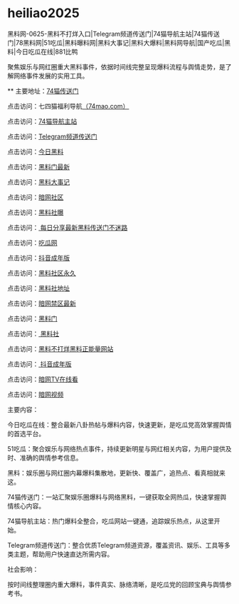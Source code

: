 # heiliao2025
黑料网-0625-黑料不打烊入口|Telegram频道传送门|74猫导航主站|74猫传送门|78黑料网|51吃瓜|黑料曝料网|黑料大事记|黑料大爆料|黑料网导航|国产吃瓜|黑料|今日吃瓜在线|881比鸭

聚焦娱乐与网红圈重大黑料事件，依据时间线完整呈现爆料流程与舆情走势，是了解网络事件发展的实用工具。

** 主要地址：<a href="https://74mao.com/">74猫传送门</a>

点击访问：七四猫福利导航<a href="https://74mao.com/">（74mao.com）</a>

点击访问：<a href="https://74mao.com/">74猫导航主站</a>

点击访问：<a href="https://74mao.com/">Telegram频道传送门</a>

点击访问：<a href="https://hl454.pages.dev/">今日黑料</a>

点击访问：<a href="https://hl403.pages.dev/">黑料门最新</a>

点击访问：<a href="https://hl402.pages.dev/">黑料大事记</a>

点击访问：<a href="https://aw1-01.pages.dev/">暗网社区 </a>

点击访问：<a href="https://hl406.pages.dev/">黑料社曝</a>

点击访问：<a href="https://hl431.pages.dev/"> 每日分享最新黑料传送门不迷路</a>

点击访问：<a href="https://hl436.pages.dev/">吃瓜网</a>

点击访问：<a href="https://dy4-06.pages.dev/">抖音成年版</a>

点击访问：<a href="https://hl378.pages.dev/">黑料社区永久</a>

点击访问：<a href="https://hl388.pages.dev/">黑料社地址</a>

点击访问：<a href="https://aw4-01.pages.dev/">暗网禁区最新</a>

点击访问：<a href="https://hl453.pages.dev/">黑料门</a>

点击访问：<a href="https://hl446.pages.dev/"> 黑料社</a>

点击访问：<a href="https://hl448.pages.dev/">黑料不打烊黑料正能量网站</a>

点击访问：<a href="https://dy5-09.pages.dev/"> 抖音成年版</a>

点击访问：<a href="https://aw9-08.pages.dev/">暗网TV在线看</a>

点击访问：<a href="https://aw8-08.pages.dev/">暗网视频</a>

主要内容：

今日吃瓜在线：整合最新八卦热帖与爆料内容，快速更新，是吃瓜党高效掌握舆情的首选平台。

51吃瓜：聚合娱乐与网络热点事件，持续更新明星与网红相关内容，为用户提供及时、准确的舆情参考信息。

黑料：娱乐圈与网红圈内幕爆料集散地，更新快、覆盖广，追热点、看真相就来这。

74猫传送门：一站汇聚娱乐圈爆料与网络黑料，一键获取全网热瓜，快速掌握舆情核心内容。

74猫导航主站：热门爆料全整合，吃瓜网站一键通，追踪娱乐热点，从这里开始。

Telegram频道传送门：整合优质Telegram频道资源，覆盖资讯、娱乐、工具等多类主题，帮助用户快速直达所需内容。

社会影响：

按时间线整理圈内重大爆料，事件真实、脉络清晰，是吃瓜党的回顾宝典与舆情参考书。

<span style="display:none;">[Canonical link](）</span>
